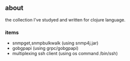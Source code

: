 ## about

the collection I've studyed and written for clojure language.

### items

- snmpget,snmpbulkwalk (using snmp4j.jar)
- gobgpapi (using grpc/gobgpapi)
- multiplexing ssh client (using os command /bin/ssh)


